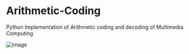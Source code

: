 # Arithmetic-Coding
Python Implementation of Arithmetic coding and decoding of Multimedia Computing

![image](https://user-images.githubusercontent.com/58242932/122783360-207c1c80-d2cf-11eb-9fee-1b16c3822b55.png)
